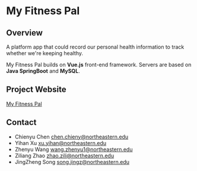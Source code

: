 # My Fitness Pal

## Overview
A platform app that could record our personal health information to track whether we're keeping healthy.

My Fitness Pal builds on **Vue.js** front-end framework. Servers are based on **Java SpringBoot** and **MySQL**.

## Project Website
[My Fitness Pal](https://pages.github.ccs.neu.edu/2021SPCS5500SB/project-fitness_pal/)

## Contact
* Chienyu Chen chen.chieny@northeastern.edu
* Yihan Xu xu.yihan@northeastern.edu
* Zhenyu Wang wang.zhenyu1@northeastern.edu
* Ziliang Zhao zhao.zili@northeastern.edu
* JingZheng Song song.jingz@northeastern.edu

